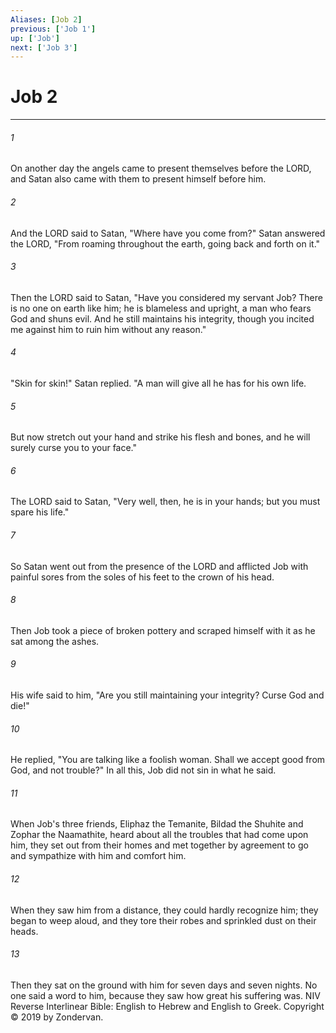 ```yaml
---
Aliases: [Job 2]
previous: ['Job 1']
up: ['Job']
next: ['Job 3']
---
```

# Job 2

***


###### 1 
On another day the angels came to present themselves before the LORD, and Satan also came with them to present himself before him. 

###### 2 
And the LORD said to Satan, "Where have you come from?" Satan answered the LORD, "From roaming throughout the earth, going back and forth on it." 

###### 3 
Then the LORD said to Satan, "Have you considered my servant Job? There is no one on earth like him; he is blameless and upright, a man who fears God and shuns evil. And he still maintains his integrity, though you incited me against him to ruin him without any reason." 

###### 4 
"Skin for skin!" Satan replied. "A man will give all he has for his own life. 

###### 5 
But now stretch out your hand and strike his flesh and bones, and he will surely curse you to your face." 

###### 6 
The LORD said to Satan, "Very well, then, he is in your hands; but you must spare his life." 

###### 7 
So Satan went out from the presence of the LORD and afflicted Job with painful sores from the soles of his feet to the crown of his head. 

###### 8 
Then Job took a piece of broken pottery and scraped himself with it as he sat among the ashes. 

###### 9 
His wife said to him, "Are you still maintaining your integrity? Curse God and die!" 

###### 10 
He replied, "You are talking like a foolish woman. Shall we accept good from God, and not trouble?" In all this, Job did not sin in what he said. 

###### 11 
When Job's three friends, Eliphaz the Temanite, Bildad the Shuhite and Zophar the Naamathite, heard about all the troubles that had come upon him, they set out from their homes and met together by agreement to go and sympathize with him and comfort him. 

###### 12 
When they saw him from a distance, they could hardly recognize him; they began to weep aloud, and they tore their robes and sprinkled dust on their heads. 

###### 13 
Then they sat on the ground with him for seven days and seven nights. No one said a word to him, because they saw how great his suffering was. NIV Reverse Interlinear Bible: English to Hebrew and English to Greek. Copyright © 2019 by Zondervan.
